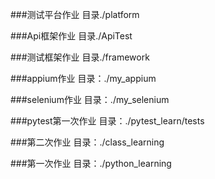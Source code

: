 ###测试平台作业
目录./platform

###Api框架作业
目录./ApiTest

###测试框架作业
目录./framework

###appium作业
目录：./my_appium

###selenium作业
目录：./my_selenium

###pytest第一次作业
目录：./pytest_learn/tests

###第二次作业
目录：./class_learning

###第一次作业
目录：./python_learning

